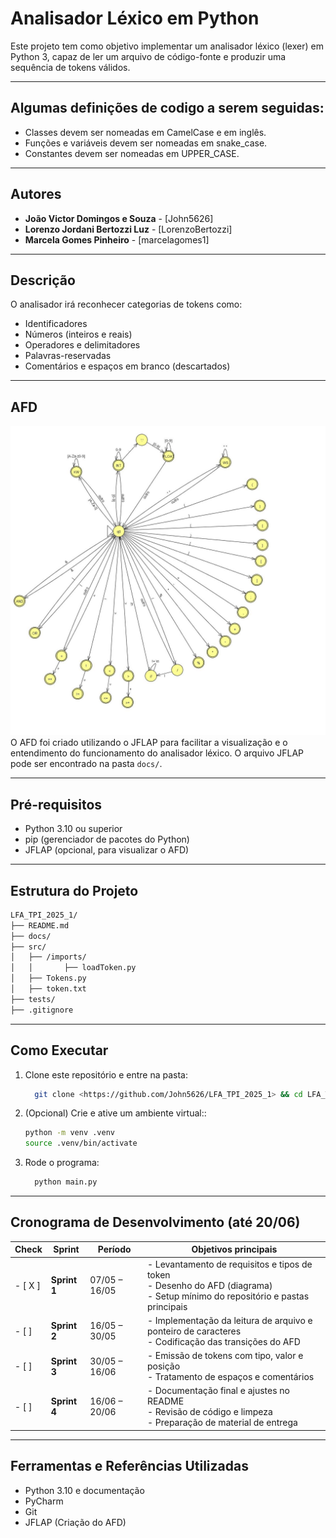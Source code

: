 # Analisador Léxico em Python

Este projeto tem como objetivo implementar um analisador léxico (lexer) em Python 3, capaz de ler um arquivo de código-fonte e produzir uma sequência de tokens válidos.  

---
## Algumas definições de codigo a serem seguidas:
- Classes devem ser nomeadas em CamelCase e em inglês.
- Funções e variáveis devem ser nomeadas em snake_case.
- Constantes devem ser nomeadas em UPPER_CASE.


---
## Autores
- **João Victor Domingos e Souza** - [John5626]
- **Lorenzo Jordani Bertozzi Luz** - [LorenzoBertozzi]
- **Marcela Gomes Pinheiro** - [marcelagomes1]

---
## Descrição

O analisador irá reconhecer categorias de tokens como:
- Identificadores
- Números (inteiros e reais)
- Operadores e delimitadores
- Palavras-reservadas
- Comentários e espaços em branco (descartados)

---
## AFD
![AFD](docs/Diagrama_Joao_v1.jpg)
O AFD foi criado utilizando o JFLAP para facilitar a visualização e o entendimento do funcionamento do analisador léxico. O arquivo JFLAP pode ser encontrado na pasta `docs/`.

---
## Pré-requisitos
- Python 3.10 ou superior
- pip (gerenciador de pacotes do Python)
- JFLAP (opcional, para visualizar o AFD)

---

## Estrutura do Projeto
```bash
LFA_TPI_2025_1/
├── README.md
├── docs/
├── src/
│   ├── /imports/
│   │       ├── loadToken.py
│   ├── Tokens.py
│   ├── token.txt
├── tests/
├── .gitignore
```

---

## Como Executar

1. Clone este repositório e entre na pasta:
    ```bash
      git clone <https://github.com/John5626/LFA_TPI_2025_1> && cd LFA_TPI_2025_1

2. (Opcional) Crie e ative um ambiente virtual::
    ```bash
    python -m venv .venv
    source .venv/bin/activate
   
3. Rode o programa:
    ```bash
      python main.py
    ```
    

---
## Cronograma de Desenvolvimento (até 20/06)
| Check   | Sprint       | Período       | Objetivos principais                                                                                                              |
|---------|--------------|---------------|-----------------------------------------------------------------------------------------------------------------------------------|
| - [ X ] | **Sprint 1** | 07/05 – 16/05 | - Levantamento de requisitos e tipos de token<br>- Desenho do AFD (diagrama)<br>- Setup mínimo do repositório e pastas principais |
| - [ ]   | **Sprint 2** | 16/05 – 30/05 | - Implementação da leitura de arquivo e ponteiro de caracteres<br>- Codificação das transições do AFD                             |
| - [ ]   | **Sprint 3** | 30/05 – 16/06 | - Emissão de tokens com tipo, valor e posição<br> - Tratamento de espaços e comentários<br>                                       |
| - [ ]   | **Sprint 4** | 16/06 – 20/06 | - Documentação final e ajustes no README<br>- Revisão de código e limpeza<br>- Preparação de material de entrega                  |


---
## Ferramentas e Referências Utilizadas
- Python 3.10 e documentação
- PyCharm
- Git
- JFLAP (Criação do AFD)
